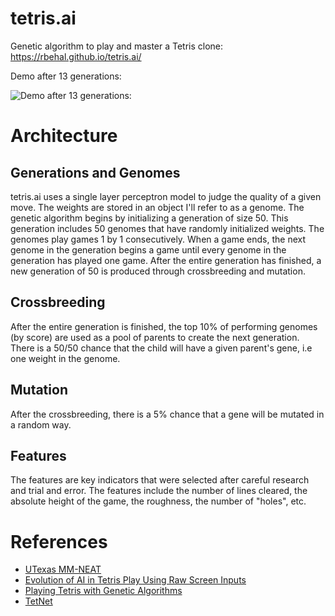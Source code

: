 # tetris.ai
Genetic algorithm to play and master a Tetris clone: https://rbehal.github.io/tetris.ai/

Demo after 13 generations:

![Demo after 13 generations:](https://media.giphy.com/media/XfautQQW6oQgO27RGh/giphy.gif)

# Architecture

## Generations and Genomes
tetris.ai uses a single layer perceptron model to judge the quality of a given move. The weights are stored in an object I'll refer to as a genome. The genetic algorithm begins by initializing a generation of size 50. This generation includes 50 genomes that have randomly initialized weights. The genomes play games 1 by 1 consecutively. When a game ends, the next genome in the generation begins a game until every genome in the generation has played one game. After the entire generation has finished, a new generation of 50 is produced through crossbreeding and mutation.

## Crossbreeding
After the entire generation is finished, the top 10% of performing genomes (by score) are used as a pool of parents to create the next generation. There is a 50/50 chance that the child will have a given parent's gene, i.e one weight in the genome. 

## Mutation
After the crossbreeding, there is a 5% chance that a gene will be mutated in a random way. 

## Features
The features are key indicators that were selected after careful research and trial and error. The features include the number of lines cleared, the absolute height of the game, the roughness, the number of "holes", etc. 

# References 

- [UTexas MM-NEAT](http://nn.cs.utexas.edu/?mm-neat)
- [Evolution of AI in Tetris Play Using Raw Screen Inputs](https://people.southwestern.edu/~schrum2/SCOPE/SCOPE-Poster-Tetris.pdf)
- [Playing Tetris with Genetic Algorithms](http://cs229.stanford.edu/proj2015/238_poster.pdf)
- [TetNet](https://idreesinc.com/about-tetnet.html)


